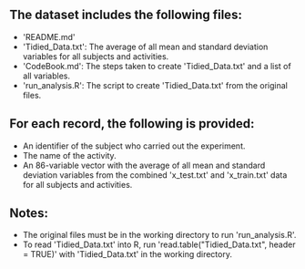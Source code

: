 ## The dataset includes the following files:

* 'README.md'
* 'Tidied_Data.txt': The average of all mean and standard deviation variables for all subjects and activities.
* 'CodeBook.md': The steps taken to create 'Tidied_Data.txt' and a list of all variables.
* 'run_analysis.R': The script to create 'Tidied_Data.txt' from the original files.
	

## For each record, the following is provided:

* An identifier of the subject who carried out the experiment.
* The name of the activity. 
* An 86-variable vector with the average of all mean and standard deviation variables from the combined 'x_test.txt' and 'x_train.txt' data for all subjects and activities.
	
## Notes:

* The original files must be in the working directory to run 'run_analysis.R'.
* To read 'Tidied_Data.txt' into R, run 'read.table("Tidied_Data.txt", header = TRUE)' with 'Tidied_Data.txt' in the working directory.
